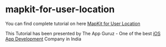 # mapkit-for-user-location

You can find complete tutorial on here [MapKit for User Location](http://www.theappguruz.com/blog/mapkit-for-user-location-in-ios)

This Tutorial has been presented by The App Guruz - One of the best [iOS App Development](http://www.theappguruz.com/iphone-app-development/) Company in India
